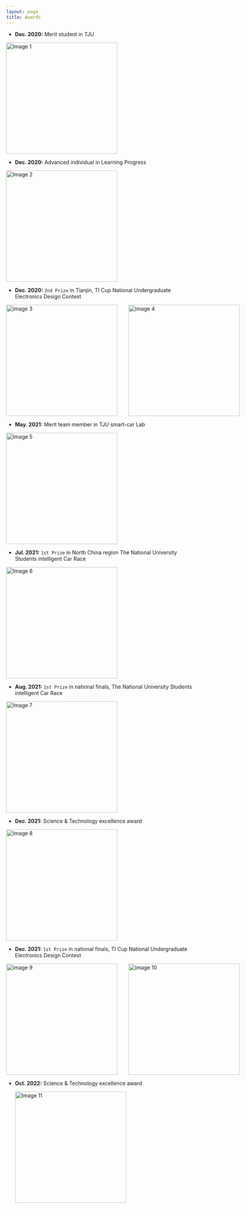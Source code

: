 ```yaml
---
layout: page
title: Awards
---
```

  
- **Dec. 2020:** Merit student in TJU

<img src="../img/a9_MeritStudent.jpg" alt="Image 1" style="width: auto;height: 300px;">

- **Dec. 2020:** Advanced individual in Learning Progress

<img src="../img/a10_AdvancedIndividual.jpg" alt="Image 2" style="width: auto;height: 300px;">

- **Dec. 2020:** `2nd Prize` in Tianjin, TI Cup National Undergraduate Electronics Design Contest

<div style="display: flex;">
  <img src="../img/a1_20EE_2nd_front.jpg" alt="image 3" style="width: auto;height: 300px;margin-right: 30px;">
  <img src="../img/a2_20EE_2nd_back.jpg" alt="image 4" style="width: auto;height: 300px;">
</div>

- **May. 2021:** Merit team member in TJU smart-car Lab

<img src="../img/a11_TJUSmartCar.jpg" alt="Image 5" style="width: auto;height: 300px;">

- **Jul. 2021:** `1st Prize` in North China region The National University Students intelligent Car Race

<img src="../img/a5_Certificate_NorthChina.jpg" alt="Image 6" style="width: auto;height: 300px;">

- **Aug. 2021:** `1st Prize` in national finals, The National University Students intelligent Car Race

<img src="../img/a6_Certificate_NationalFinals.jpg" alt="Image 7" style="width: auto;height: 300px;">

- **Dec. 2021:** Science & Technology excellence award

<img src="../img/a7_2021Excellence.jpg" alt="Image 8" style="width: auto;height: 300px;">

- **Dec. 2021:** `1st Prize` in national finals, TI Cup National Undergraduate Electronics Design Contest

<div style="display: flex;">
  <img src="../img/a4_Certificate_front.jpg" alt="image 9" style="width: auto;height: 300px;margin-right: 30px;">
  <img src="../img/a3_Certificate_back.jpg" alt="image 10" style="width: auto;height: 300px;">
</div>

- **Oct. 2022:** Science & Technology excellence award

  <img src="../img/a8_2022Excellence.jpg" alt="Image 11" style="width: auto;height: 300px;">
